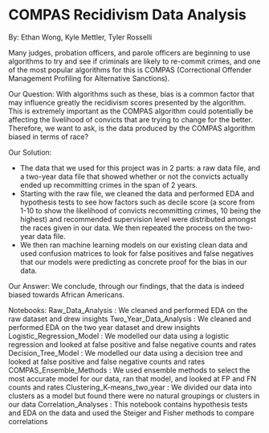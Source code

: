 # COMPAS Recidivism Data Analysis

By: Ethan Wong, Kyle Mettler, Tyler Rosselli

Many judges, probation officers, and parole officers are beginning to use algorithms to try and see if criminals are likely to re-commit crimes, and one of the most popular algorithms for this is COMPAS (Correctional Offender Management Profiling for Alternative Sanctions).

Our Question: With algorithms such as these, bias is a common factor that may influence greatly the recidivism scores presented by the algorithm. This is extremely important as the COMPAS algorithm could potentially be affecting the livelihood of convicts that are trying to change for the better. Therefore, we want to ask, is the data produced by the COMPAS algorithm biased in terms of race?

Our Solution: 
- The data that we used for this project was in 2 parts: a raw data file, and a two-year data file that showed whether or not the convicts actually ended up recommitting crimes in the span of 2 years.
- Starting with the raw file, we cleaned the data and performed EDA and hypothesis tests to see how factors such as decile score (a score from 1-10 to show the likelihood of convicts recommitting crimes, 10 being the highest) and recommended supervision level were distributed amongst the races given in our data. We then repeated the process on the two-year data file.
- We then ran machine learning models on our existing clean data and used confusion matrices to look for false positives and false negatives that our models were predicting as concrete proof for the bias in our data.

Our Answer: We conclude, through our findings, that the data is indeed biased towards African Americans.

Notebooks:
Raw_Data_Analysis : We cleaned and performed EDA on the raw dataset and drew insights
Two_Year_Data_Analysis : We cleaned and performed EDA on the two year dataset and drew insights
Logistic_Regression_Model : We modelled our data using a logistic regression and looked at false positive and false negative counts and rates
Decision_Tree_Model : We modelled our data using a decision tree and looked at false positive and false negative counts and rates
COMPAS_Ensemble_Methods : We used ensemble methods to select the most accurate model for our data, ran that model, and looked at FP and FN counts and rates
Clustering_K-means_two_year : We divided our data into clusters as a model but found there were no natural groupings or clusters in our data
Correlation_Analyses : This notebook contains hypothesis tests and EDA on the data and used the Steiger and Fisher methods to compare correlations
